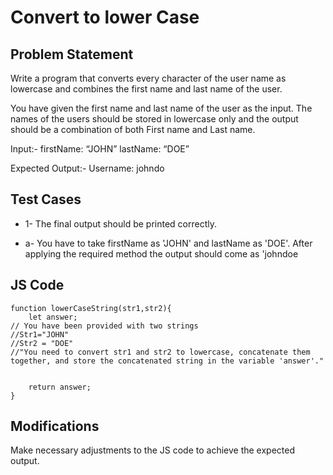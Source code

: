 # Convert to lower Case

## Problem Statement
Write a program that converts every character of the user name as lowercase and combines the first name and last name of the user.

You have given the first name and last name of the user as the input. The names of the users should be stored in lowercase only and the output should be a combination of both First name and Last name.

Input:-
firstName: “JOHN”
lastName: “DOE”


Expected Output:-
Username: johndo

## Test Cases
- 1- The final output should be printed correctly.

- a- You have to take firstName as 'JOHN' and lastName as 'DOE'. After applying the required method the output should come as 'johndoe
## JS Code
```
function lowerCaseString(str1,str2){
    let answer;
// You have been provided with two strings
//Str1="JOHN"
//Str2 = "DOE"
//"You need to convert str1 and str2 to lowercase, concatenate them together, and store the concatenated string in the variable 'answer'."
    

    return answer;
}

```
## Modifications
Make necessary adjustments to the JS code to achieve the expected output.

